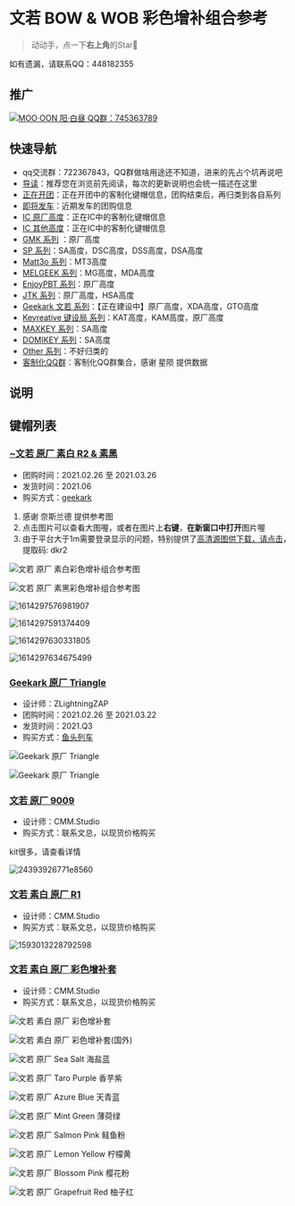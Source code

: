 # 文若 BOW & WOB 彩色增补组合参考

> 动动手，点一下**右上角**的Star🤝

如有遗漏，请联系QQ：448182355

## 推广

[![MOO·OON 阳·白昼 QQ群：745363789](media/444.jpg)
](https://www.zfrontier.com/app/flow/D6mwV5nwK9lp)

## 快速导航

- qq交流群：722367843，QQ群做啥用途还不知道，进来的先占个坑再说吧
- [导读](./README.md)：推荐您在浏览前先阅读，每次的更新说明也会统一描述在这里
- [正在开团](./gb.md)：正在开团中的客制化键帽信息，团购结束后，再归类到各自系列
- [即将发车](./come.md)：近期发车的团购信息
- [IC 原厂高度](./ic.md)：正在IC中的客制化键帽信息
- [IC 其他高度](./ic-other.md)：正在IC中的客制化键帽信息
- [GMK 系列](./gmk.md) ：原厂高度
- [SP 系列](./sp.md)：SA高度，DSC高度，DSS高度，DSA高度
- [Matt3o 系列](./matt3o.md)：MT3高度
- [MELGEEK 系列](./melgeek.md)：MG高度，MDA高度
- [EnjoyPBT 系列](./enjoypbt.md)：原厂高度
- [JTK 系列](./jtk.md)：原厂高度，HSA高度
- [Geekark 文若 系列](./geekark.md)：【正在建设中】原厂高度，XDA高度，GTO高度
- [Keyreative 键设局 系列](./keyreative.md)：KAT高度，KAM高度，原厂高度
- [MAXKEY 系列](./maxkey.md)：SA高度
- [DOMIKEY 系列](./domikey.md)：SA高度
- [Other 系列](./other.md)：不好归类的
- [客制化QQ群](./qq-group.md)：客制化QQ群集合，感谢 星陨 提供数据

## 说明

## 键帽列表

### [~文若 原厂 素白 R2 & 素黑](https://www.geekark.com/product/33)

- 团购时间：2021.02.26 至 2021.03.26
- 发货时间：2021.06
- 购买方式：[geekark](https://www.geekark.com/product/33)

1. 感谢 奈斯兰德 提供参考图
2. 点击图片可以查看大图喔，或者在图片上**右键**，**在新窗口中打开**图片喔
3. 由于平台大于1m需要登录显示的问题，特别提供了[高清源图供下载，请点击](https://pan.baidu.com/s/1KJ0dn7AFS37rmOVKMtnOtw)，提取码: dkr2

![文若 原厂 素白彩色增补组合参考图](media/文若@原厂@素白彩色增补组合参考图.jpg)

![文若 原厂 素黑彩色增补组合参考图](media/文若@原厂@素黑彩色增补组合参考图.jpg)

![1614297576981907](media/1614297576981907.png)

![1614297591374409](media/1614297591374409.png)

![1614297630331805](media/1614297630331805.png)

![1614297634675499](media/1614297634675499.png)

### [Geekark 原厂 Triangle](https://geekhack.org/index.php?topic=110163.0)

- 设计师：ZLightningZAP
- 团购时间：2021.02.26 至 2021.03.22
- 发货时间：2021.Q3
- 购买方式：[鱼头列车](http://www.kbyu.top/)

![Geekark 原厂 Triangle](media/Geekark@原厂@Triangle_1.jpg)

![Geekark 原厂 Triangle](media/Geekark@原厂@Triangle_2.jpg)

### [文若 原厂 9009](https://www.geekark.com/product/31)

- 设计师：CMM.Studio
- 购买方式：联系文总，以现货价格购买

kit很多，请查看详情

![24393926771e8560](media/24393926771e8560.png)

### [文若 素白 原厂 R1](https://www.geekark.com/product/26)

- 设计师：CMM.Studio
- 购买方式：联系文总，以现货价格购买

![1593013228792598](media/1593013228792598.jpg)

### [文若 素白 原厂 彩色增补套](https://www.geekark.com/product/27)

- 设计师：CMM.Studio
- 购买方式：联系文总，以现货价格购买

![文若 素白 原厂 彩色增补套](media/3aaf369ce98335d0.jpg)

![文若 素白 原厂 彩色增补套(国外)](media/Accents.png)

![文若 原厂 Sea Salt 海盐蓝](media/文若@原厂@Sea_Salt@海盐蓝.jpg)

![文若 原厂 Taro Purple 香芋紫](media/文若@原厂@Taro_Purple@香芋紫.jpg)

![文若 原厂 Azure Blue 天青蓝](media/文若@原厂@Azure_Blue@天青蓝.jpg)

![文若 原厂 Mint Green 薄荷绿](media/文若@原厂@Mint_Green@薄荷绿.jpg)

![文若 原厂 Salmon Pink 鲑鱼粉](media/文若@原厂@Salmon_Pink@鲑鱼粉.jpg)

![文若 原厂 Lemon Yellow 柠檬黄](media/文若@原厂@Lemon_Yellow@柠檬黄.jpg)

![文若 原厂 Blossom Pink 樱花粉](media/文若@原厂@Blossom_Pink@樱花粉.jpg)

![文若 原厂 Grapefruit Red 柚子红](media/文若@原厂@Grapefruit_Red@柚子红.jpg)
